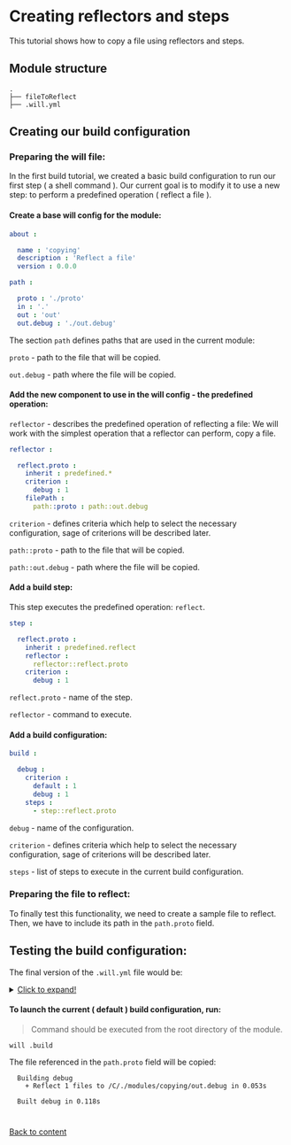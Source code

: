 # Creating reflectors and steps
This tutorial shows how to copy a file using reflectors and steps.

## Module structure

```
.
├── fileToReflect
├── .will.yml
```

## Creating our build configuration

### Preparing the will file:

In the first build tutorial, we created a basic build configuration to run our first step ( a shell command ).
Our current goal is to modify it to use a new step: to perform a predefined operation ( reflect a file ).

#### Create a base will config for the module:

``` yaml
about :

  name : 'copying'
  description : 'Reflect a file'
  version : 0.0.0

path :

  proto : './proto'
  in : '.'
  out : 'out'
  out.debug : './out.debug'

```

The section `path` defines paths that are used in the current module:

`proto` - path to the file that will be copied.

`out.debug` - path where the file will be copied.

#### Add the new component to use in the will config - the predefined operation:

`reflector` - describes the predefined operation of reflecting a file: We will work with the simplest operation that a reflector can perform, copy a file.

```yaml
reflector :

  reflect.proto :
    inherit : predefined.*
    criterion :
      debug : 1
    filePath :
      path::proto : path::out.debug
```

`criterion` - defines criteria which help to select the necessary configuration, sage of criterions will be described later.

`path::proto` - path to the file that will be copied.

`path::out.debug` - path where the file will be copied.


#### Add a build step:

This step executes the predefined operation: `reflect`.

```yaml
step :

  reflect.proto :
    inherit : predefined.reflect
    reflector :
      reflector::reflect.proto
    criterion :
      debug : 1
```

`reflect.proto` - name of the step.

`reflector` - command to execute.

#### Add a build configuration:

```yaml
build :

  debug :
    criterion :
      default : 1
      debug : 1
    steps :
      - step::reflect.proto
```

`debug` - name of the configuration.

`criterion` - defines criteria which help to select the necessary configuration, sage of criterions will be described later.

`steps` - list of steps to execute in the current build configuration.

### Preparing the file to reflect:

To finally test this functionality, we need to create a sample file to reflect. Then, we have to include its path in the `path.proto` field.


## Testing the build configuration:

The final version of the `.will.yml` file would be:

<details>
  <summary><u>Click to expand!</u></summary>

```yaml

about :

  name : 'copying'
  description : 'Reflect a file'
  version : 0.0.0

path :

  proto : './proto'
  in : '.'
  out : 'out'
  out.debug : './out.debug'

reflector :
  reflect.proto :
    inherit : predefined.*
    criterion :
      debug : 1
    filePath :
      path::proto : path::out.debug

step :

  reflect.proto :
    inherit : predefined.reflect
    reflector :
      reflector::reflect.proto
    criterion :
      debug : 1

build :

  debug :
    criterion :
      default : 1
      debug : 1
    steps :
      - step::reflect.proto

```
</details>

#### To launch the current ( default ) build configuration, run:

> Command should be executed from the root directory of the module.

```
will .build
```

The file referenced in the `path.proto` field will be copied:

```
  Building debug
    + Reflect 1 files to /C/./modules/copying/out.debug in 0.053s

  Built debug in 0.118s
```



#
[Back to content](../README.md)

